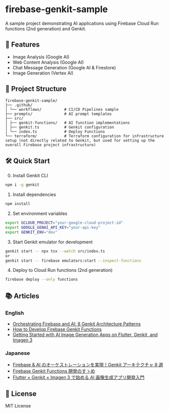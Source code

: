 # firebase-genkit-sample

A sample project demonstrating AI applications using Firebase Cloud Run functions (2nd generation) and Genkit.

## 🚀 Features

- Image Analysis (Google AI)
- Web Content Analysis (Google AI)
- Chat Message Generation (Google AI & Firestore)
- Image Generation (Vertex AI)

## 📁 Project Structure

```plain
firebase-genkit-sample/
├── .github/
│ └── workflows/          # CI/CD Pipelines sample
├── prompts/              # AI prompt templates
├── src/
│ ├── genkit-functions/   # AI function implementations
│ ├── genkit.ts           # Genkit configuration
│ └── index.ts            # Deploy Functions
└── terraform/            # Terraform configuration for infrastructure setup (not directly related to Genkit, but used for setting up the overall Firebase project infrastructure)
```

## 🛠 Quick Start

0. Install Genkit CLI

```bash
npm i -g genkit
```

1. Install dependencies

```bash
npm install
```

2. Set environment variables

```bash
export GCLOUD_PROJECT="your-google-cloud-project-id"
export GOOGLE_GENAI_API_KEY="your-api-key"
export GENKIT_ENV="dev"
```

3. Start Genkit emulator for development

```bash
genkit start -- npx tsx --watch src/index.ts
or
genkit start -- firebase emulators:start --inspect-functions
```

4. Deploy to Cloud Run functions (2nd generation)

```bash
firebase deploy --only functions
```

## 📚 Articles

### English

- [Orchestrating Firebase and AI: 8 Genkit Architecture Patterns](https://medium.com/@nozomi-koborinai/orchestrating-firebase-and-ai-8-genkit-architecture-patterns-12e44db40345)
- [How to Develop Firebase Genkit Functions](https://medium.com/@nozomi-koborinai/how-to-develop-firebase-genkit-functions-2677b386a227)
- [Getting Started with AI Image Generation Apps on Flutter, Genkit, and Imagen 3](https://medium.com/@nozomi-koborinai/getting-started-with-ai-image-generation-apps-on-flutter-genkit-and-imagen-3-9a83c63cbdf3)

### Japanese

- [Firebase & AI のオーケストレーションを実現！Genkit アーキテクチャ 8 選](https://zenn.dev/nozomi_cobo/articles/genkit-architecture)
- [Firebase Genkit Functions 開発のすゝめ](https://zenn.dev/nozomi_cobo/articles/genkit-emulator-suite)
- [Flutter × Genkit × Imagen 3 で始める AI 画像生成アプリ開発入門](https://zenn.dev/nozomi_cobo/articles/flutter-genkit-imagen)

## 📝 License

MIT License
